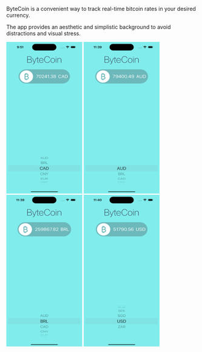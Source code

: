 ByteCoin is a convenient way to track real-time bitcoin rates in your desired currency.

The app provides an aesthetic and simplistic background to avoid distractions
and visual stress. 





<img src="ByteCoinImage.png" alt="Alt text" width="200" height="400"> <img src="ByteCoinImage2.png" alt="Alt text" width="200" height="400"> <img src="ByteCoinImage3.png" alt="Alt text" width="200" height="400"> <img src="ByteCoinImage4.png" alt="Alt text" width="200" height="400">
